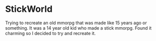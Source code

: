 # StickWorld
Trying to recreate an old mmorpg that was made like 15 years ago or something. It was a 14 year old kid who made a stick mmorpg. Found it charming so I decided to try and recreate it.
